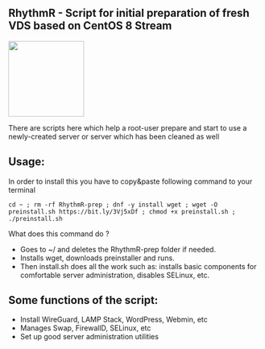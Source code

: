 ## RhythmR - Script for initial preparation of fresh VDS based on CentOS 8 Stream

<div id="header" align="left">
  <img src="https://cdn-icons-png.flaticon.com/512/6938/6938203.png" width="150"/>
</div>


 There are scripts here which help a root-user prepare and start to use
 a newly-created server or server which has been cleaned as well

## Usage:
In order to install this you have to copy&paste following command to your terminal

```
cd ~ ; rm -rf RhythmR-prep ; dnf -y install wget ; wget -O preinstall.sh https://bit.ly/3Vj5xDf ; chmod +x preinstall.sh ; ./preinstall.sh
```

What does this command do ?
* Goes to ~/ and deletes the RhythmR-prep folder if needed.
* Installs wget, downloads preinstaller and runs.
* Then install.sh does all the work such as: installs basic components for comfortable server administration, disables SELinux, etc.

## Some functions of the script:
* Install WireGuard, LAMP Stack, WordPress, Webmin, etc
* Manages Swap, FirewallD, SELinux, etc
* Set up good server administration utilities
